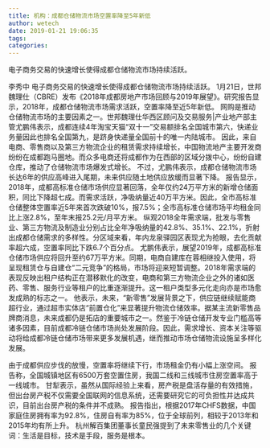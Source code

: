 ```yaml
---
title: 机构：成都仓储物流市场空置率降至5年新低
author: wetech
date: 2019-01-21 19:06:35
tags: 
categories: 
---
```

电子商务交易的快速增长使得成都仓储物流市场持续活跃。
<!-- more -->
李秀中
电子商务交易的快速增长使得成都仓储物流市场持续活跃。
1月21日，世邦魏理仕（CBRE）发布《2018年成都房地产市场回顾与2019年展望》。研究报告显示，2018年，成都仓储物流市场需求活跃，空置率降至近5年新低。
网购是推动仓储物流市场的主要因素之一。世邦魏理仕华西区顾问及交易服务|产业地产部主管尤鹏伟表示，成都连续4年淘宝天猫“双十一”交易额排名全国城市第六，快递业务量因此也排名全国第九，是跻身快递量全国前十的唯一内陆城市。
因此，来自电商、零售商以及第三方物流企业的租赁需求持续增长，中国物流地产主要开发商纷纷在成都跑马圈地。而众多电商还将成都作为在西部的区域分拨中心，纷纷自建仓库，推动了仓储物流市场爆发式增长。
不过，尤鹏伟表示，成都仓储物流市场长达6年的供应高峰进入尾期，未来供应随土地供应放缓而显著下降。
报告显示，2018年，成都高标准仓储市场供应显著回落，全年仅约24万平方米的新增仓储面积，同比下降超七成。而需求活跃，净吸纳量近40万平方米。因此，全市高标准仓储整体空置率近5年来首次跌破10%，报7.5%；全市高标准仓储市场平均租金同比上涨2.8%，至年末报25.2元/月平方米。
纵观2018全年需求端，批发与零售业、第三方物流及制造业分别占比全年净吸纳量的42.8%、35.1%、22.1%，折射出成都仓储需求的多样性。分区域来看，年内龙泉驿园区表现尤为抢眼，去化贡献率超六成，空置率同比下跌6.7个百分点。
尤鹏伟表示，展望2019年，成都高标准仓储市场供应将回升至约67万平方米。同期，电商自建库在蓉相继投入使用，将呈现租赁仓与自建仓“二元竞争”的格局，市场将迎来短暂调整。2018年需求端的表现反映出租户结构正在潜移默化的改变，电商和第三方物流企业之外的诸如医药、零售、服务行业等租户的比重逐渐提升。这一租户类型多元化走向亦是市场愈发成熟的标志之一。
他表示，未来，“新零售”发展背景之下，供应链继续赋能商超行业，通过超市实体店“前置仓化”来显著提升物流仓储效率。据某主流新零售品牌商消息，未来成都仍是拓店的重要城市之一。然鉴于冷链仓储开发专业门槛高等诸多因素，目前成都冷链仓储市场尚处发展阶段。因此，需求增长、资本关注等驱动将给成都冷链仓储市场带来更多发展机遇，继而推动市场仓储物流设施呈多样化发展。
 
 
由于成都供应步伐的放慢，空置率将继续下行，市场租金仍有小幅上涨空间。
报告称，全国城镇地区有6500万套空置住房，我国二线和三线城市住房空置率高于一线城市。
甘犁表示，虽然从国际经验上来看，房产税是盘活存量的有效措施，但出台房产税不仅需要全国联网的信息系统，还需要研究它的可负担性并达成共识，目前出台房产税的条件并不成熟。
报告指出，根据2017年CHFS数据，中国家庭住房拥有率为92.8%，住房自有率为85%，位于全球前列，相较于2013年和2015年均有所上升。
杭州解百集团董事长童民强提到了未来零售业的几个关键词：生活是目标，技术是手段，服务是根本。
